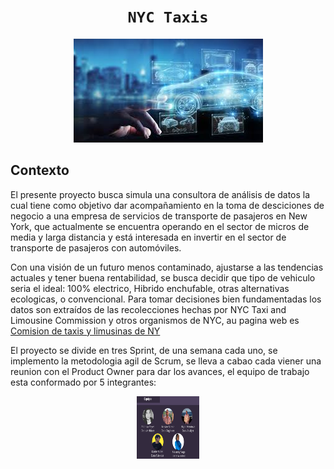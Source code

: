 # <h1 align="center">**`NYC Taxis`**</h1>

<p align="center">
<img src="https://github.com/TheAlfonzReyes/Taxis-electricos-NYC/blob/main/Variables_entorno/carro.jpeg"  >
</p>

## **Contexto**

El presente proyecto busca simula una consultora de análisis de datos la cual tiene como objetivo dar acompañamiento en la toma de desciciones de negocio a una empresa de servicios de transporte de pasajeros en New York, que actualmente se encuentra operando en el sector de micros de media y larga distancia y está interesada en invertir en el sector de transporte de pasajeros con automóviles. 

Con una visión de un futuro menos contaminado, ajustarse a las tendencias actuales y tener buena rentabilidad, se busca decidir que tipo de vehiculo seria el ideal: 100% electrico, Hibrido enchufable, otras alternativas ecologicas, o convencional. Para tomar decisiones bien fundamentadas los datos son extraídos de las recolecciones hechas por NYC Taxi and Limousine Commission y otros organismos de NYC, au pagina web es
[Comision de taxis y limusinas de NY](https://www.nyc.gov/site/tlc/index.page)

El proyecto se divide en tres Sprint, de una semana cada uno, se implemento la metodologia agil de Scrum, se lleva a cabao cada viener una reunion con el Product Owner para dar los avances, el equipo de trabajo esta conformado por 5 integrantes:

<p align="center">
<img src="https://github.com/TheAlfonzReyes/Taxis-electricos-NYC/blob/main/Variables_entorno/integrantes.png" width=100 height=100 >
</p>







